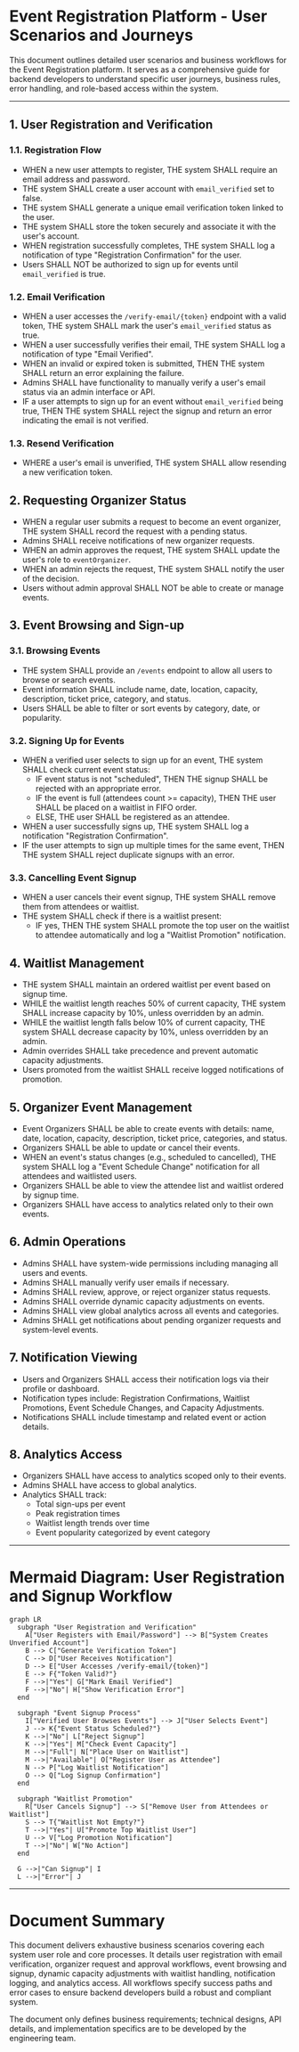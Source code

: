 # Event Registration Platform - User Scenarios and Journeys

This document outlines detailed user scenarios and business workflows for the Event Registration platform. It serves as a comprehensive guide for backend developers to understand specific user journeys, business rules, error handling, and role-based access within the system.

---

## 1. User Registration and Verification

### 1.1. Registration Flow
- WHEN a new user attempts to register, THE system SHALL require an email address and password.
- THE system SHALL create a user account with `email_verified` set to false.
- THE system SHALL generate a unique email verification token linked to the user.
- THE system SHALL store the token securely and associate it with the user's account.
- WHEN registration successfully completes, THE system SHALL log a notification of type "Registration Confirmation" for the user.
- Users SHALL NOT be authorized to sign up for events until `email_verified` is true.

### 1.2. Email Verification
- WHEN a user accesses the `/verify-email/{token}` endpoint with a valid token, THE system SHALL mark the user's `email_verified` status as true.
- WHEN a user successfully verifies their email, THE system SHALL log a notification of type "Email Verified".
- WHEN an invalid or expired token is submitted, THEN THE system SHALL return an error explaining the failure.
- Admins SHALL have functionality to manually verify a user's email status via an admin interface or API.
- IF a user attempts to sign up for an event without `email_verified` being true, THEN THE system SHALL reject the signup and return an error indicating the email is not verified.

### 1.3. Resend Verification
- WHERE a user's email is unverified, THE system SHALL allow resending a new verification token.

## 2. Requesting Organizer Status

- WHEN a regular user submits a request to become an event organizer, THE system SHALL record the request with a pending status.
- Admins SHALL receive notifications of new organizer requests.
- WHEN an admin approves the request, THE system SHALL update the user's role to `eventOrganizer`.
- WHEN an admin rejects the request, THE system SHALL notify the user of the decision.
- Users without admin approval SHALL NOT be able to create or manage events.

## 3. Event Browsing and Sign-up

### 3.1. Browsing Events
- THE system SHALL provide an `/events` endpoint to allow all users to browse or search events.
- Event information SHALL include name, date, location, capacity, description, ticket price, category, and status.
- Users SHALL be able to filter or sort events by category, date, or popularity.

### 3.2. Signing Up for Events
- WHEN a verified user selects to sign up for an event, THE system SHALL check current event status:
  - IF event status is not "scheduled", THEN THE signup SHALL be rejected with an appropriate error.
  - IF the event is full (attendees count >= capacity), THEN THE user SHALL be placed on a waitlist in FIFO order.
  - ELSE, THE user SHALL be registered as an attendee.
- WHEN a user successfully signs up, THE system SHALL log a notification "Registration Confirmation".
- IF the user attempts to sign up multiple times for the same event, THEN THE system SHALL reject duplicate signups with an error.

### 3.3. Cancelling Event Signup
- WHEN a user cancels their event signup, THE system SHALL remove them from attendees or waitlist.
- THE system SHALL check if there is a waitlist present:
  - IF yes, THEN THE system SHALL promote the top user on the waitlist to attendee automatically and log a "Waitlist Promotion" notification.

## 4. Waitlist Management

- THE system SHALL maintain an ordered waitlist per event based on signup time.
- WHILE the waitlist length reaches 50% of current capacity, THE system SHALL increase capacity by 10%, unless overridden by an admin.
- WHILE the waitlist length falls below 10% of current capacity, THE system SHALL decrease capacity by 10%, unless overridden by an admin.
- Admin overrides SHALL take precedence and prevent automatic capacity adjustments.
- Users promoted from the waitlist SHALL receive logged notifications of promotion.

## 5. Organizer Event Management

- Event Organizers SHALL be able to create events with details: name, date, location, capacity, description, ticket price, categories, and status.
- Organizers SHALL be able to update or cancel their events.
- WHEN an event's status changes (e.g., scheduled to cancelled), THE system SHALL log a "Event Schedule Change" notification for all attendees and waitlisted users.
- Organizers SHALL be able to view the attendee list and waitlist ordered by signup time.
- Organizers SHALL have access to analytics related only to their own events.

## 6. Admin Operations

- Admins SHALL have system-wide permissions including managing all users and events.
- Admins SHALL manually verify user emails if necessary.
- Admins SHALL review, approve, or reject organizer status requests.
- Admins SHALL override dynamic capacity adjustments on events.
- Admins SHALL view global analytics across all events and categories.
- Admins SHALL get notifications about pending organizer requests and system-level events.

## 7. Notification Viewing

- Users and Organizers SHALL access their notification logs via their profile or dashboard.
- Notification types include: Registration Confirmations, Waitlist Promotions, Event Schedule Changes, and Capacity Adjustments.
- Notifications SHALL include timestamp and related event or action details.

## 8. Analytics Access

- Organizers SHALL have access to analytics scoped only to their events.
- Admins SHALL have access to global analytics.
- Analytics SHALL track:
  - Total sign-ups per event
  - Peak registration times
  - Waitlist length trends over time
  - Event popularity categorized by event category

---

# Mermaid Diagram: User Registration and Signup Workflow

```mermaid
graph LR
  subgraph "User Registration and Verification"
    A["User Registers with Email/Password"] --> B["System Creates Unverified Account"]
    B --> C["Generate Verification Token"]
    C --> D["User Receives Notification"]
    D --> E["User Accesses /verify-email/{token}"]
    E --> F{"Token Valid?"}
    F -->|"Yes"| G["Mark Email Verified"]
    F -->|"No"| H["Show Verification Error"]
  end

  subgraph "Event Signup Process"
    I["Verified User Browses Events"] --> J["User Selects Event"]
    J --> K{"Event Status Scheduled?"}
    K -->|"No"| L["Reject Signup"]
    K -->|"Yes"| M["Check Event Capacity"]
    M -->|"Full"| N["Place User on Waitlist"]
    M -->|"Available"| O["Register User as Attendee"]
    N --> P["Log Waitlist Notification"]
    O --> Q["Log Signup Confirmation"]
  end

  subgraph "Waitlist Promotion"
    R["User Cancels Signup"] --> S["Remove User from Attendees or Waitlist"]
    S --> T{"Waitlist Not Empty?"}
    T -->|"Yes"| U["Promote Top Waitlist User"]
    U --> V["Log Promotion Notification"]
    T -->|"No"| W["No Action"]
  end

  G -->|"Can Signup"| I
  L -->|"Error"| J
```

---

# Document Summary

This document delivers exhaustive business scenarios covering each system user role and core processes. It details user registration with email verification, organizer request and approval workflows, event browsing and signup, dynamic capacity adjustments with waitlist handling, notification logging, and analytics access. All workflows specify success paths and error cases to ensure backend developers build a robust and compliant system.

The document only defines business requirements; technical designs, API details, and implementation specifics are to be developed by the engineering team.